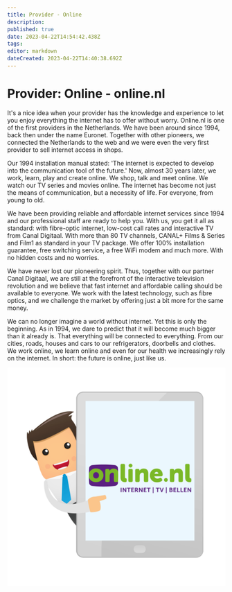 ```yaml
---
title: Provider - Online
description: 
published: true
date: 2023-04-22T14:54:42.438Z
tags: 
editor: markdown
dateCreated: 2023-04-22T14:40:38.692Z
---
```


# Provider: Online - online.nl

It's a nice idea when your provider has the knowledge and experience to let you enjoy everything the internet has to offer without worry. Online.nl is one of the first providers in the Netherlands. We have been around since 1994, back then under the name Euronet. Together with other pioneers, we connected the Netherlands to the web and we were even the very first provider to sell internet access in shops.

Our 1994 installation manual stated: 'The internet is expected to develop into the communication tool of the future.' Now, almost 30 years later, we work, learn, play and create online. We shop, talk and meet online. We watch our TV series and movies online. The internet has become not just the means of communication, but a necessity of life. For everyone, from young to old.

We have been providing reliable and affordable internet services since 1994 and our professional staff are ready to help you. With us, you get it all as standard: with fibre-optic internet, low-cost call rates and interactive TV from Canal Digitaal. With more than 80 TV channels, CANAL+ Films & Series and Film1 as standard in your TV package. We offer 100% installation guarantee, free switching service, a free WiFi modem and much more. With no hidden costs and no worries.

We have never lost our pioneering spirit. Thus, together with our partner Canal Digitaal, we are still at the forefront of the interactive television revolution and we believe that fast internet and affordable calling should be available to everyone. We work with the latest technology, such as fibre optics, and we challenge the market by offering just a bit more for the same money.

We can no longer imagine a world without internet. Yet this is only the beginning. As in 1994, we dare to predict that it will become much bigger than it already is. That everything will be connected to everything. From our cities, roads, houses and cars to our refrigerators, doorbells and clothes. We work online, we learn online and even for our health we increasingly rely on the internet. In short: the future is online, just like us.

![online.png](/images/site/online.png)